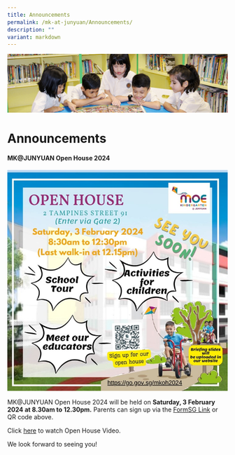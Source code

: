 ```yaml
---
title: Announcements
permalink: /mk-at-junyuan/Announcements/
description: ""
variant: markdown
---
```

![](/images/banner.gif)


Announcements
=============
####  MK@JUNYUAN Open House 2024     
![](/images/MK_Open_House_2024.jpg)

MK@JUNYUAN Open House 2024 will be held on **Saturday, 3 February 2024 at 8.30am to 12.30pm.** Parents can sign up via the [FormSG Link](https://go.gov.sg/mkoh2024) or QR code above.

Click [here](https://drive.google.com/file/d/1Q7qYgI6uIFHvSOHO6KAGE6WuCkjgm0F1/view?usp=drive_link) to watch Open House Video.

We look forward to seeing you!